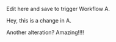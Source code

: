 Edit here and save to trigger Workflow A.

Hey, this is a change in A.

Another alteration? Amazing!!!!
